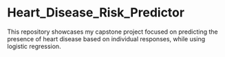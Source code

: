 # Heart_Disease_Risk_Predictor
This repository showcases my capstone project focused on predicting the presence of heart disease based on individual responses, while using logistic regression.
